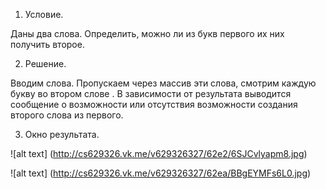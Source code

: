 1. Условие.

Даны два слова. Определить, можно ли из букв первого их них получить второе. 

2. Решение.

Вводим слова. Пропускаем через массив эти слова, смотрим каждую букву во втором слове  . В зависимости от результата выводится сообщение о возможности или отсутствия возможности создания второго слова из первого.

3. Окно результата.

![alt text] (http://cs629326.vk.me/v629326327/62e2/6SJCvlyapm8.jpg)

![alt text] (http://cs629326.vk.me/v629326327/62ea/BBgEYMFs6L0.jpg)
